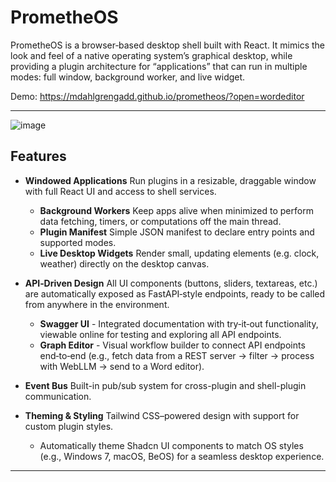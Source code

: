 # PrometheOS

PrometheOS is a browser‑based desktop shell built with React. It mimics the look and feel of a native operating system’s graphical desktop, while providing a plugin architecture for “applications” that can run in multiple modes: full window, background worker, and live widget.

Demo: https://mdahlgrengadd.github.io/prometheos/?open=wordeditor

---
![image](https://github.com/user-attachments/assets/d574ffd6-c9f0-426c-a20f-0fde4f3d04f6)

## Features

* **Windowed Applications**
  Run plugins in a resizable, draggable window with full React UI and access to shell services.

  * **Background Workers**
    Keep apps alive when minimized to perform data fetching, timers, or computations off the main thread.
  * **Plugin Manifest**
    Simple JSON manifest to declare entry points and supported modes.
  * **Live Desktop Widgets**
    Render small, updating elements (e.g. clock, weather) directly on the desktop canvas.
* **API‑Driven Design**
  All UI components (buttons, sliders, textareas, etc.) are automatically exposed as FastAPI‑style endpoints, ready to be called from anywhere in the environment.

  * **Swagger UI** - Integrated documentation with try‑it‑out functionality, viewable online for testing and exploring all API endpoints.
  * **Graph Editor** - Visual workflow builder to connect API endpoints end‑to‑end (e.g., fetch data from a REST server → filter → process with WebLLM → send to a Word editor).

- **Event Bus**
  Built-in pub/sub system for cross-plugin and shell-plugin communication.

- **Theming & Styling**
  Tailwind CSS–powered design with support for custom plugin styles.

  * Automatically theme Shadcn UI components to match OS styles (e.g., Windows 7, macOS, BeOS) for a seamless desktop experience.

---

##
